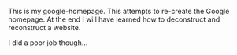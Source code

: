 This is my google-homepage.
This attempts to re-create the Google homepage.
At the end I will have learned how to deconstruct and reconstruct a website.

I did a poor job though...
